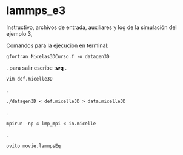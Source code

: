 # lammps_e3

Instructivo, archivos de entrada, auxiliares y log de la simulación del ejemplo 3,

Comandos para la ejecucion en terminal:

    gfortran Micelas3DCurso.f -o datagen3D  

. para salir escribe **:wq** .

    vim def.micelle3D
.

    ./datagen3D < def.micelle3D > data.micelle3D
.

    mpirun -np 4 lmp_mpi < in.micelle
.

    ovito movie.lammpsEq 
